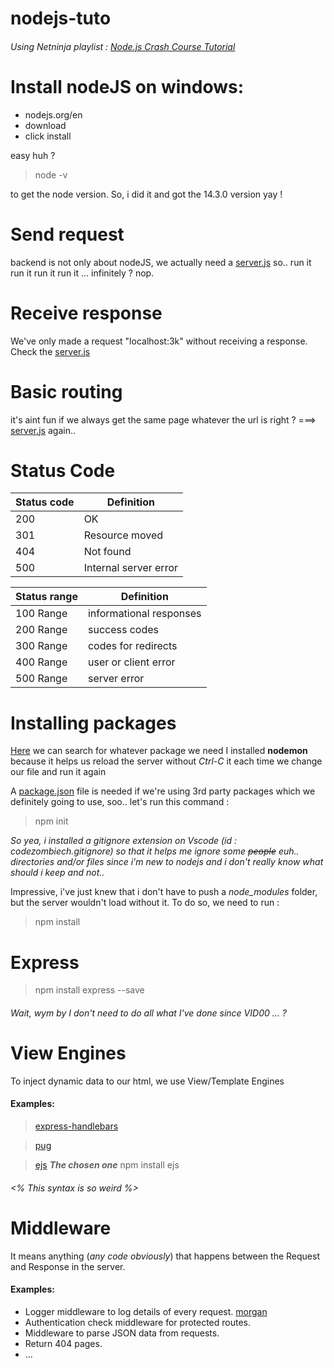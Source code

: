 # nodejs-tuto
###### Using Netninja playlist : [Node.js Crash Course Tutorial](https://www.youtube.com/playlist?list=PL4cUxeGkcC9jsz4LDYc6kv3ymONOKxwBU)

# Install nodeJS on windows:
- nodejs.org/en
- download
- click install 

easy huh ?
> node -v

to get the node version.
So, i did it and got the 14.3.0 version yay !

# Send request
backend is not only about nodeJS, we actually need a [server.js](https://github.com/locust49/nodejs-tuto/blob/main/VID%2303/server.js)
so.. run it run it run it run it ... infinitely ? nop.
# Receive response
We've only made a request "localhost:3k" without receiving a response.
Check the [server.js](https://github.com/locust49/nodejs-tuto/blob/main/VID%2304/server.js)
# Basic routing
it's aint fun if we always get the same page whatever the url is right ?
===> [server.js](https://github.com/locust49/nodejs-tuto/blob/main/VID%2304/server.js) again..
# Status Code
Status code | Definition				|
------------|---------------------------|
|	200 	| OK						|
|	301 	| Resource moved			|
|	404 	| Not found					|
|	500 	| Internal server error		|

Status range	| Definition				|
----------------|---------------------------|
|	100 Range 	| informational responses	|
|	200 Range 	| success codes				|
|	300 Range 	| codes for redirects		|
|	400 Range 	| user or client error		|
|	500 Range 	| server error				|

# Installing packages
[Here](https://www.npmjs.com/) we can search for whatever package we need
I installed **nodemon** because it helps us reload the server without *Ctrl-C* it each time we change our file and run it again

A [package.json](https://github.com/locust49/nodejs-tuto/blob/main/package.json) file is needed if we're using 3rd party packages which we definitely going to use, soo.. let's run this command :
> npm init

*So yea, i installed a gitignore extension on Vscode (id : codezombiech.gitignore) so that it helps me ignore some ~~people~~ euh.. directories and/or files since i'm new to nodejs and i don't really know what should i keep and not..*

Impressive, i've just knew that i don't have to push a *node_modules* folder, but the server wouldn't load without it.
To do so, we need to run :
> npm install

# Express
> npm install express --save

###### Wait, wym by I don't need to do all what I've done since VID00 ... ?

# View Engines

To inject dynamic data to our html, we use View/Template Engines
#### Examples: 
> [express-handlebars](https://www.npmjs.com/package/express-handlebars)

> [pug](https://pugjs.org/api/getting-started.html)

> [ejs](https://ejs.co/)  **_The chosen one_** 
> npm install ejs

###### <% This syntax is so weird %>

# Middleware
It means anything (*any code obviously*) that happens between the Request and Response in the server.
#### Examples:
- Logger middleware to log details of every request. [morgan](https://www.npmjs.com/package/morgan)
- Authentication check middleware for protected routes.
- Middleware to parse JSON data from requests.
- Return 404 pages.
- ...